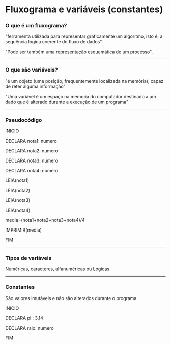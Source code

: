 # Fluxograma e variáveis (constantes)

### O que é um fluxograma?

"ferramenta utilizada para representar graficamente um algoritmo, isto é, a sequência lógica coerente do fluxo de dados".

"Pode ser também uma representação esquemática de um processo".

------------

### O que são variáveis?

"é um objeto (uma posição, frequentemente localizada na memória), capaz de reter alguma informação"

"Uma variável é um espaço na memoria do computador destinado a um dado que é alterado durante a execução de um programa"

-----

### Pseudocódigo

INICIO

DECLARA nota1: numero

DECLARA nota2: numero

DECLARA nota3: numero

DECLARA nota4: numero

LEIA(nota1)

LEIA(nota2)

LEIA(nota3)

LEIA(nota4)

media=(nota1+nota2+nota3+nota4)/4

IMPRIMIR(media)

FIM

------

### Tipos de variáveis

Numéricas, caracteres, alfanuméricas ou Lógicas

------

### Constantes

São valores imutáveis e não são alterados durante o programa

INICIO

DECLARA pi : 3,14

DECLARA raio: numero

FIM